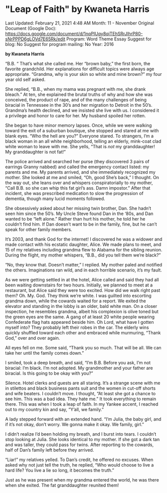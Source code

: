 # "Leap of Faith" by Kwaneta Harris

Last Updated: February 21, 2021 4:48 AM
Month: 11 - November
Original Document (Google Doc): https://docs.google.com/document/d/1nqPIUqy8qiTEhSRrJlhrP80-sNrPPPD6gLOVd7E65Rk/edit
Program: Word Theme Essay
Suggest for blog: No
Suggest for program mailing: No
Year: 2016

**by Kwaneta Harris**

“B.B. “ That’s what she called me. Her “brown baby,” the first born, the favorite grandchild. Her explanations for difficult topics were always age appropriate. “Grandma, why is your skin so white and mine brown?” my four year old self asked.

She replied, “B.B., when my mama was pregnant with me, she drank bleach.” At ten, she explained the brutal truths of why and how she was conceived, the product of rape, and of the many challenges of being biracial in Tennessee in the 30’s and her migration to Detroit in the 50’s. Grandma’s health declined, and we insisted she live with us. I considered it a privilege and honor to care for her. My husband spoiled her rotten.

She began to have minor memory lapses. Once, while we were walking toward the exit of a suburban boutique, she stopped and stared at me with blank eyes. “Who the hell are you?” Everyone stared. To strangers, I’m a black woman in an all white neighborhood, telling an elderly, mink-coat clad white woman to leave with me. She yells, “That is *not* my granddaughter! My granddaughter is not fat!”

The police arrived and searched her purse (they discovered 3 pairs of earrings Granny nabbed) and called the emergency contact listed: my parents and me. My parents arrived, and she immediately recognized my mother. She looked at me and smiled, “Oh, good She’s back,” I thought. On the way out, she leans over and whispers conspiratorially to my mother, “Call B.B. so she can whip this fat girl’s ass. Damn impostor.” After that incident, she was prescribed medication to slow the progression of dementia, though many lucid moments followed.

She obsessively asked about her missing twin brother, Dan. She hadn’t seen him since the 50’s. My Uncle Steve found Dan in the ‘80s, and Dan wanted to be “left alone.” Rather than hurt his mother, he told her he couldn’t find him. If Dan doesn’t want to be in the family, fine, but he can’t speak for other family members.

It’s 2003, and thank God for the internet! I discovered he was a widower and made contact with his ecstatic daughter, Alice. We made plans to meet, and 15 of my relatives including grandma flew to Alabama for the sibling reunion. During the flight, my mother whispers, “B.B., did you tell them we’re black?”

“No, they know that. Doesn’t matter,” I replied. My mother paled and notified the others. Imaginations ran wild, and in each horrible scenario, it’s my fault.

As we were getting settled in at the hotel, Alice called and said they had all been waiting downstairs for two hours. Initially, we planned to meet at a restaurant, but Alice said they were too excited. How did we walk right past them? Oh. My. God. They think we’re white. I was guilted into escorting grandma down, while the cowards waited for a report. We exited the elevator and standing in the lobby is an older, bald white man. On a closer inspection, he resembles grandma, albeit his complexion is olive toned but the green eyes are the same. A gang of at least 20 white people wearing Confederate flag hats appeared beside him. Oh Lord, what have I gotten myself into? They probably left their robes in the car. The elderly wins quickly shuffled toward each other and embraced while murmuring, “Thank God,” over and over again.

All eyes fell on me. Some said, “Thank you so much. That will be all. We can take her until the family comes down.”

I smiled, took a deep breath, and said, “I’m B.B. Before you ask, I’m not biracial: I’m black. I’m not adopted. My grandmother and your father are biracial. Is this going to be okay with you?”

Silence. Hotel clerks and guests are all staring. It’s a strange scene with me in stilettos and black business pants suit and the women in cut-off shorts and wife beaters. I couldn’t move. I thought, “At least she got a chance to see him. This was a bad idea. They hate me.” It took everything to remain there. This was when I took a leap of faith. In my Yankee accent, I reached out to my country kin and say, “Y’all, we family.”

A lady stepped forward with an extended hand. “I’m Julia, the baby girl, and if it’s not okay, don’t worry. We gonna make it okay. We family, girl.”

I didn’t realize I’d been holding my breath, and I burst into tears. I couldn’t stop looking at Julia. She looks identical to my mother. If she got a dark tan and was taller, they could pass for twins. After reporting to the cowards, half of Dan’s family left before they arrived.

“Liar!” my relatives yelled. To Dan’s credit, he offered no excuses. When asked why not just tell the truth, he replied, “Who would choose to live a hard life? You live a lie so long, it becomes the truth.”

Just as he was present when my grandma entered the world, he was there when she exited. The fat granddaughter reunited them!